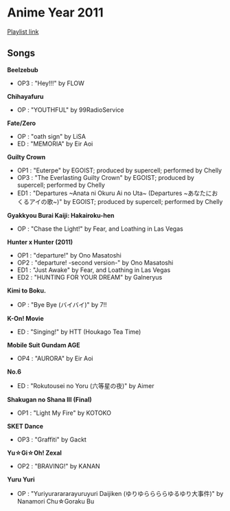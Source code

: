# Anime Year 2011

[Playlist link](https://open.spotify.com/user/fz230568w0ccmom2dg3zvxq1h/playlist/1Dak9MxmVd5zJVJQrlNQBS?si=aLZj5vSKQq6TJxZME9XHvQ)

## Songs

**Beelzebub**
* OP3 : "Hey!!!" by FLOW

**Chihayafuru**
* OP : "YOUTHFUL" by 99RadioService

**Fate/Zero**
* OP : "oath sign" by LiSA
* ED : "MEMORIA" by Eir Aoi

**Guilty Crown**
* OP1 : "Euterpe" by EGOIST; produced by supercell; performed by Chelly
* OP3 : "The Everlasting Guilty Crown" by EGOIST; produced by supercell; performed by Chelly
* ED1 : "Departures ~Anata ni Okuru Ai no Uta~ (Departures ~あなたにおくるアイの歌~)" by EGOIST; produced by supercell; performed by Chelly

**Gyakkyou Burai Kaiji: Hakairoku-hen**
* OP : "Chase the Light!" by Fear, and Loathing in Las Vegas

**Hunter x Hunter (2011)**
* OP1 : "departure!" by Ono Masatoshi
* OP2 : "departure! -second version-" by Ono Masatoshi
* ED1 : "Just Awake" by Fear, and Loathing in Las Vegas
* ED2 : "HUNTING FOR YOUR DREAM" by Galneryus

**Kimi to Boku.**
* OP : "Bye Bye (バイバイ)" by 7!!

**K-On! Movie**
* ED : "Singing!" by HTT (Houkago Tea Time)

**Mobile Suit Gundam AGE**
* OP4 : "AURORA" by Eir Aoi

**No.6**
* ED : "Rokutousei no Yoru (六等星の夜)" by Aimer

**Shakugan no Shana III (Final)**
* OP1 : "Light My Fire" by KOTOKO

**SKET Dance**
* OP3 : "Graffiti" by Gackt

**Yu☆Gi☆Oh! Zexal**
* OP2 : "BRAVING!" by KANAN

**Yuru Yuri**
* OP : "Yuriyurarararayuruyuri Daijiken (ゆりゆららららゆるゆり大事件)" by Nanamori Chu☆Goraku Bu